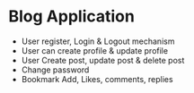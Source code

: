 # Blog Application

* User register, Login & Logout mechanism
* User can create profile & update profile
* User Create post, update post & delete post
* Change password
* Bookmark Add, Likes, comments, replies
